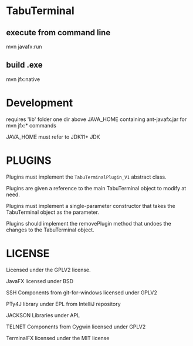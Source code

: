 TabuTerminal
============

execute from command line
---------
mvn javafx:run

build .exe
----------
mvn jfx:native


Development
===========
requires 'lib' folder one dir above JAVA_HOME containing ant-javafx.jar for mvn jfx:* commands

JAVA_HOME must refer to JDK11+ JDK



PLUGINS
===========
Plugins must implement the `` TabuTerminalPlugin_V1 `` abstract class. 

Plugins are given a reference to the main TabuTerminal object to modify at need.

Plugins must implement a single-parameter constructor that takes the TabuTerminal object as the parameter.
   
Plugins should implement the removePlugin method that undoes the changes to the TabuTerminal object.  

LICENSE
=========
Licensed under the GPLV2 license.  

JavaFX licensed under BSD 

SSH Components from git-for-windows licensed under GPLV2

PTy4J library under EPL from IntelliJ repository

JACKSON Libraries under APL

TELNET Components from Cygwin licensed under GPLV2

TerminalFX licensed under the MIT license